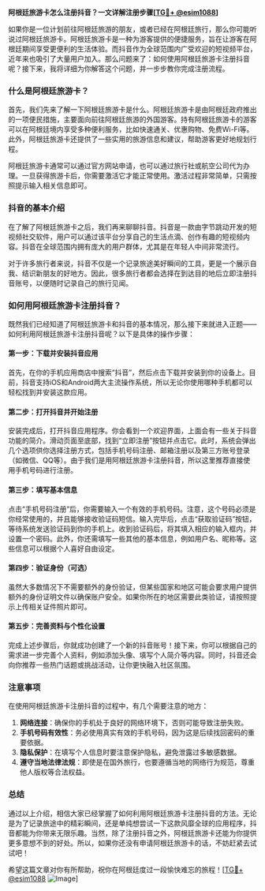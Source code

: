 **阿根廷旅游卡怎么注册抖音？一文详解注册步骤[[TG💪+ @esim1088](https://t.me/s/esim1088)]**

如果你是一位计划前往阿根廷旅游的朋友，或者已经在阿根廷旅行，那么你可能听说过阿根廷旅游卡。阿根廷旅游卡是一种为游客提供的便捷服务，旨在让游客在阿根廷期间享受更便利的生活体验。而抖音作为全球范围内广受欢迎的短视频平台，近年来也吸引了大量用户加入。那么问题来了：如何使用阿根廷旅游卡注册抖音呢？接下来，我将详细为你解答这个问题，并一步步教你完成注册流程。

### 什么是阿根廷旅游卡？

首先，我们先来了解一下阿根廷旅游卡是什么。阿根廷旅游卡是由阿根廷政府推出的一项便民措施，主要面向前往阿根廷旅游的外国游客。持有阿根廷旅游卡的游客可以在阿根廷境内享受多种便利服务，比如快速通关、优惠购物、免费Wi-Fi等。此外，阿根廷旅游卡还提供了一些实用的旅游信息和建议，帮助游客更好地规划行程。

阿根廷旅游卡通常可以通过官方网站申请，也可以通过旅行社或航空公司代为办理。一旦获得旅游卡后，你需要激活它才能正常使用。激活过程非常简单，只需按照提示输入相关信息即可。

### 抖音的基本介绍

在了解了阿根廷旅游卡之后，我们再来聊聊抖音。抖音是一款由字节跳动开发的短视频社交软件，用户可以通过该平台分享自己的生活点滴、创作有趣的短视频内容。抖音在全球范围内拥有庞大的用户群体，尤其是在年轻人中间非常流行。

对于许多旅行者来说，抖音不仅是一个记录旅途美好瞬间的工具，更是一个展示自我、结识新朋友的好地方。因此，很多旅行者都会选择在到达目的地后立即注册抖音账号，以便随时记录自己的旅行见闻。

### 如何用阿根廷旅游卡注册抖音？

既然我们已经知道了阿根廷旅游卡和抖音的基本情况，那么接下来就进入正题——如何利用阿根廷旅游卡注册抖音呢？以下是具体的操作步骤：

#### 第一步：下载并安装抖音应用

首先，在你的手机应用商店中搜索“抖音”，然后点击下载并安装到你的设备上。目前，抖音支持iOS和Android两大主流操作系统，所以无论你使用哪种手机都可以轻松找到并安装这款应用。

#### 第二步：打开抖音并开始注册

安装完成后，打开抖音应用程序。你会看到一个欢迎界面，上面会有一些关于抖音功能的简介。滑动页面至底部，找到“立即注册”按钮并点击它。此时，系统会弹出几个选项供你选择注册方式，包括手机号码注册、邮箱注册以及第三方账号登录（如微信、QQ等）。由于我们是用阿根廷旅游卡注册抖音，所以这里推荐直接使用手机号码进行注册。

#### 第三步：填写基本信息

点击“手机号码注册”后，你需要输入一个有效的手机号码。注意，这个号码必须是你经常使用的，并且能够接收验证码短信。输入完毕后，点击“获取验证码”按钮，等待系统发送验证码到你的手机上。收到验证码后，将其填入相应的输入框内，并设置一个密码。此外，你还需填写一些其他的基本信息，例如用户名、昵称等。这些信息可以根据个人喜好自由设定。

#### 第四步：验证身份（可选）

虽然大多数情况下不需要额外的身份验证，但某些国家和地区可能会要求用户提供额外的身份证明文件以确保账户安全。如果你所在的地区需要此类验证，请按照提示上传相关证件照片即可。

#### 第五步：完善资料与个性化设置

完成上述步骤后，你就成功创建了一个新的抖音账号！接下来，你可以根据自己的需求进一步完善个人资料，例如添加头像、填写个人简介等内容。同时，抖音还会向你推荐一些热门话题或挑战活动，让你更快融入社区氛围。

### 注意事项

在使用阿根廷旅游卡注册抖音的过程中，有几个需要注意的地方：

1. **网络连接**：确保你的手机处于良好的网络环境下，否则可能导致注册失败。
2. **手机号码有效性**：务必使用真实有效的手机号码，因为这是后续找回密码的重要依据。
3. **隐私保护**：在填写个人信息时要注意保护隐私，避免泄露过多敏感数据。
4. **遵守当地法律法规**：即使是在国外旅行，也要遵循当地的网络行为规范，尊重他人版权等合法权益。

### 总结

通过以上介绍，相信大家已经掌握了如何利用阿根廷旅游卡注册抖音的方法。无论是为了记录旅途中的精彩瞬间，还是单纯想尝试一下这款风靡全球的应用程序，抖音都能为你带来无限乐趣。当然，除了注册抖音之外，阿根廷旅游卡还能为你提供更多意想不到的好处。所以，如果你还没有申请阿根廷旅游卡的话，不妨赶紧去试试吧！

希望这篇文章对你有所帮助，祝你在阿根廷度过一段愉快难忘的旅程！[[TG💪+ @esim1088](https://t.me/s/esim1088) ![Image](https://i.postimg.cc/4NQfJmqS/Snipaste-2025-05-13-00-14-12.png)]